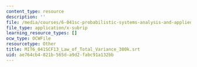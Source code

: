 ```yaml
---
content_type: resource
description: ''
file: /media/courses/6-041sc-probabilistic-systems-analysis-and-applied-probability-fall-2013/ae764cb4821b565da9d2fabc91a132bb_MIT6_041SCF13_Law_of_Total_Variance_300k.vtt
file_type: application/x-subrip
learning_resource_types: []
ocw_type: OCWFile
resourcetype: Other
title: MIT6_041SCF13_Law_of_Total_Variance_300k.srt
uid: ae764cb4-821b-565d-a9d2-fabc91a132bb
---
```

